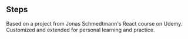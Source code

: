 ## Steps

Based on a project from Jonas Schmedtmann's React course on Udemy.  
Customized and extended for personal learning and practice.

